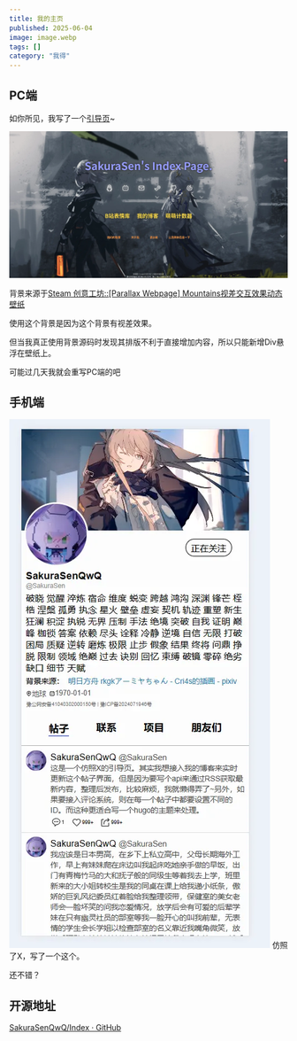 ```yaml
---
title: 我的主页
published: 2025-06-04
image: image.webp
tags: []
category: "我得"
---
```

## PC端


如你所见，我写了一个[引导页](https://sakurasen.cn/)~

![](image.webp)

背景来源于[Steam 创意工坊::\[Parallax Webpage\] Mountains视差交互效果动态壁纸](https://steamcommunity.com/sharedfiles/filedetails/?id=2017180584)

使用这个背景是因为这个背景有视差效果。

但当我真正使用背景源码时发现其排版不利于直接增加内容，所以只能新增Div悬浮在壁纸上。

可能过几天我就会重写PC端的吧

## 手机端

![](image-1.webp)
仿照了X，写了一个这个。

还不错？

## 开源地址

[SakuraSenQwQ/Index · GitHub](https://github.com/SakuraSenQwQ/Index)




